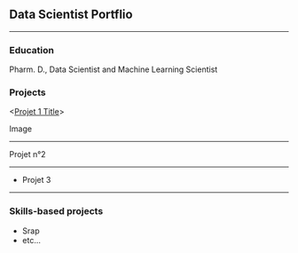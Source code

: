 ## Data Scientist Portflio

---

### Education
Pharm. D., Data Scientist and Machine Learning Scientist

### Projects

<[Projet 1 Title](/sample_page)>

<p>Image</p>

---

<p>Projet n°2</p>

---

- Projet 3

---
### Skills-based projects
- Srap
- etc...
